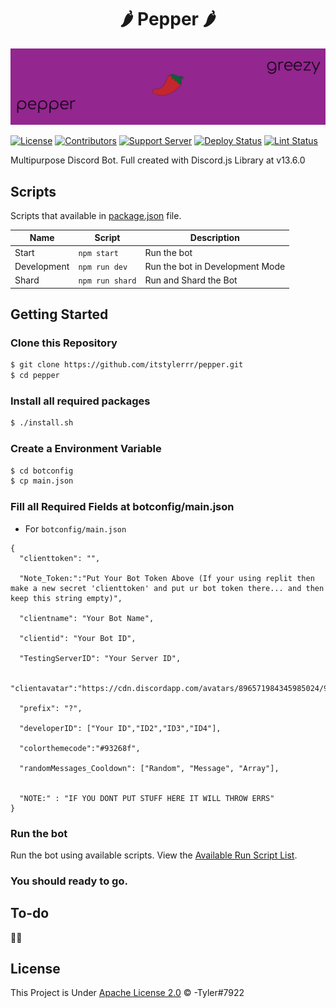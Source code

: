 <h1 align="center">🌶️ Pepper 🌶️</h1>

[![Banner](Extras/Images/pepper%20banner.png)](https://discord.gg/a7V6C4dAQj)

[![License](https://img.shields.io/github/license/itstylerrr/pepper?style=for-the-badge)](LICENSE) [![Contributors](https://img.shields.io/github/contributors/itstylerrr/pepper?style=for-the-badge)](https://github.com/itstylerrr/pepper/graphs/contributors) [![Support Server](https://img.shields.io/discord/849130218975526922?color=0099ff&logo=discord&logoColor=4e75e8&style=for-the-badge)](https://discord.gg/j2MfuWySfD) [![Deploy Status](https://img.shields.io/github/workflow/status/itstylerrr/pepper/Deploy%20to%20Heroku?label=Deploy&logo=github&style=for-the-badge)](.github/workflows/deploys.yml) [![Lint Status](https://img.shields.io/github/workflow/status/itstylerrr/pepper/Lint%20Checking?label=Lint&logo=github&style=for-the-badge)](.github/workflows/lint.yml)

Multipurpose Discord Bot. Full created with Discord.js Library at v13.6.0

## Scripts

Scripts that available in [package.json](package.json) file.

| Name         | Script                  | Description                               |
| ------------ | ----------------------- | ----------------------------------------- |
| Start        | `npm start`            | Run the bot                               |
| Development  | `npm run dev`          | Run the bot in Development Mode           |
| Shard        | `npm run shard`        | Run and Shard the Bot                     |

## Getting Started

### Clone this Repository

```bash
$ git clone https://github.com/itstylerrr/pepper.git
$ cd pepper
```

### Install all required packages

```bash
$ ./install.sh
```

### Create a Environment Variable

```bash
$ cd botconfig
$ cp main.json
```

### Fill all Required Fields at botconfig/main.json

- For `botconfig/main.json`

```
{
  "clienttoken": "",

  "Note_Token:":"Put Your Bot Token Above (If your using replit then make a new secret 'clienttoken' and put ur bot token there... and then keep this string empty)",

  "clientname": "Your Bot Name",

  "clientid": "Your Bot ID",

  "TestingServerID": "Your Server ID",

  "clientavatar":"https://cdn.discordapp.com/avatars/896571984345985024/91b5cd580fe5bab5e420da0ad818d8bb.png",

  "prefix": "?",

  "developerID": ["Your ID","ID2","ID3","ID4"],

  "colorthemecode":"#93268f",
  
  "randomMessages_Cooldown": ["Random", "Message", "Array"],


  "NOTE:" : "IF YOU DONT PUT STUFF HERE IT WILL THROW ERRS"
}
```

### Run the bot

Run the bot using available scripts. View the [Available Run Script List](#scripts).

### You should ready to go.

## To-do

👀👀

## License

This Project is Under [Apache License 2.0](https://github.com/itstylerrr/pepper/blob/master/LICENSE) &copy; -Tyler#7922
